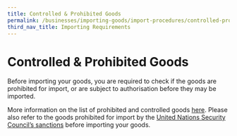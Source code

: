 ```yaml
---
title: Controlled & Prohibited Goods
permalink: /businesses/importing-goods/import-procedures/controlled-prohibited-goods
third_nav_title: Importing Requirements
---
```


# Controlled & Prohibited Goods
    
 Before importing your goods, you are required to check if the goods are prohibited for import, or are subject to authorisation before they may be imported.
    
 More information on the list of prohibited and controlled goods  [here](/businesses/importing-goods/controlled-and-prohibited-goods-for-import). Please also refer to the goods prohibited for import by the  [United Nations Security Council’s sanctions](/businesses/united-nations-security-council-sanctions) before importing your goods.
